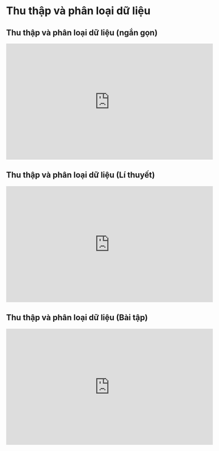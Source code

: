 # Thu thập và phân loại dữ liệu
## Thu thập và phân loại dữ liệu (ngắn gọn)
<iframe width="560" height="315" src="https://www.youtube.com/embed/SS6uev7ISP4?si=q8wv9GSlW2cJqqum" title="YouTube video player" frameborder="0" allow="accelerometer; autoplay; clipboard-write; encrypted-media; gyroscope; picture-in-picture; web-share" referrerpolicy="strict-origin-when-cross-origin" allowfullscreen></iframe>

## Thu thập và phân loại dữ liệu (Lí thuyết)
<iframe width="560" height="315" src="https://www.youtube.com/embed/Fq6QTRkB8vQ?si=H40L5VlZnZW-X-XA" title="YouTube video player" frameborder="0" allow="accelerometer; autoplay; clipboard-write; encrypted-media; gyroscope; picture-in-picture; web-share" referrerpolicy="strict-origin-when-cross-origin" allowfullscreen></iframe>

## Thu thập và phân loại dữ liệu (Bài tập)
<iframe width="560" height="315" src="https://www.youtube.com/embed/S-aEirUCnvo?si=1J1gUg1C0zRDz3OQ" title="YouTube video player" frameborder="0" allow="accelerometer; autoplay; clipboard-write; encrypted-media; gyroscope; picture-in-picture; web-share" referrerpolicy="strict-origin-when-cross-origin" allowfullscreen></iframe>



